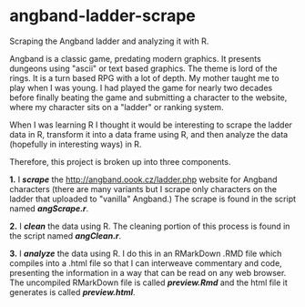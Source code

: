 # angband-ladder-scrape
Scraping the Angband ladder and analyzing it with R.

Angband is a classic game, predating modern graphics. It presents dungeons using "ascii" or text based graphics. The theme is lord of the rings. It is a turn based RPG with a lot of depth. My mother taught me to play when I was young. I had played the game for nearly two decades before finally beating the game and submitting a character to the website, where my character sits on a "ladder" or ranking system. 

When I was learning R I thought it would be interesting to scrape the ladder data in R, transform it into a data frame using R, and then analyze the data (hopefully in interesting ways) in R. 

Therefore, this project is broken up into three components.

<b>1.</b> I ***scrape*** the <http://angband.oook.cz/ladder.php> website for Angband characters (there are many variants but I scrape only characters on the ladder that uploaded to "vanilla" Angband.) The scrape is found in the script named ***angScrape.r***.

<b>2.</b> I ***clean*** the data using R. The cleaning portion of this process is found in the script named ***angClean.r***.

<b>3.</b> I ***analyze*** the data using R. I do this in an RMarkDown .RMD file which compiles into a .html file so that I can interweave commentary and code, presenting the information in a way that can be read on any web browser. The uncompiled RMarkDown file is called ***preview.Rmd*** and the html file it generates is called ***preview.html***.

